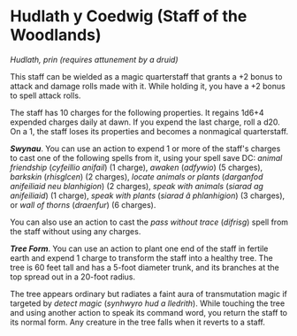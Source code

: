 # Hudlath y Coedwig (Staff of the Woodlands)

*Hudlath, prin (requires attunement by a druid)*

This staff can be wielded as a magic quarterstaff that grants a +2 bonus to attack and damage rolls made with it. While holding it, you have a +2 bonus to spell attack rolls.

The staff has 10 charges for the following properties. It regains 1d6+4 expended charges daily at dawn. If you expend the last charge, roll a d20. On a 1, the staff loses its properties and becomes a nonmagical quarterstaff.

***Swynau***. You can use an action to expend 1 or more of the staff's charges to cast one of the following spells from it, using your spell save DC: *animal friendship* (*cyfeillio anifail*) (1 charge), *awaken* (*adfywio*) (5 charges), *barkskin* (*rhisglcen*) (2 charges), *locate animals or plants* (*darganfod anifeiliaid neu blanhigion*) (2 charges), *speak with animals* (*siarad ag anifeiliaid*) (1 charge), *speak with plants* (*siarad â phlanhigion*) (3 charges), or *wall of thorns* (*draenfur*) (6 charges).

You can also use an action to cast the *pass without trace* (*difrisg*) spell from the staff without using any charges.

***Tree Form***. You can use an action to plant one end of the staff in fertile earth and expend 1 charge to transform the staff into a healthy tree. The tree is 60 feet tall and has a 5-foot diameter trunk, and its branches at the top spread out in a 20-foot radius.

The tree appears ordinary but radiates a faint aura of transmutation magic if targeted by *detect magic* (*synhwyro hud a lledrith*). While touching the tree and using another action to speak its command word, you return the staff to its normal form. Any creature in the tree falls when it reverts to a staff.